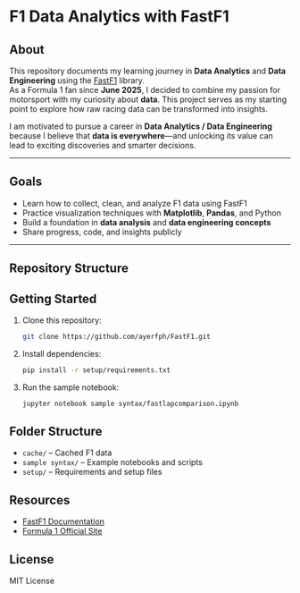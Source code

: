 # F1 Data Analytics with FastF1  

## About  
This repository documents my learning journey in **Data Analytics** and **Data Engineering** using the [FastF1](https://theoehrly.github.io/Fast-F1/) library.  
As a Formula 1 fan since **June 2025**, I decided to combine my passion for motorsport with my curiosity about **data**. This project serves as my starting point to explore how raw racing data can be transformed into insights.  

I am motivated to pursue a career in **Data Analytics / Data Engineering** because I believe that **data is everywhere**—and unlocking its value can lead to exciting discoveries and smarter decisions.  

---

## Goals  
- Learn how to collect, clean, and analyze F1 data using FastF1  
- Practice visualization techniques with **Matplotlib**, **Pandas**, and Python  
- Build a foundation in **data analysis** and **data engineering concepts**  
- Share progress, code, and insights publicly  

---

## Repository Structure  


## Getting Started

1. Clone this repository:
   ```sh
   git clone https://github.com/ayerfph/FastF1.git
   ```
2. Install dependencies:
   ```sh
   pip install -r setup/requirements.txt
   ```
3. Run the sample notebook:
   ```sh
   jupyter notebook sample syntax/fastlapcomparison.ipynb
   ```

## Folder Structure

- `cache/` – Cached F1 data
- `sample syntax/` – Example notebooks and scripts
- `setup/` – Requirements and setup files

## Resources

- [FastF1 Documentation](https://docs.fastf1.dev/)
- [Formula 1 Official Site](https://www.formula1.com/)

## License

MIT License
